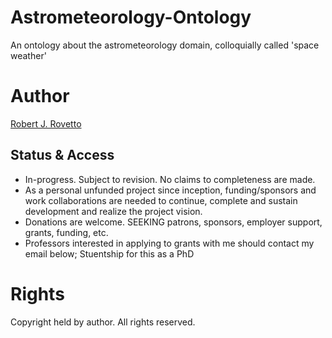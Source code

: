 # Astrometeorology-Ontology
An ontology about the astrometeorology domain, colloquially called 'space weather'

# Author
[Robert J. Rovetto](https://orcid.org/0000-0003-3835-7817)

## Status & Access
* In-progress. Subject to revision. No claims to completeness are made.
* As a personal unfunded project since inception, funding/sponsors and work collaborations are needed to continue, complete and sustain development and realize the project vision. 
* Donations are welcome. SEEKING patrons, sponsors, employer support, grants, funding, etc. 
* Professors interested in applying to grants with me should contact my email below; Stuentship for this as a PhD

# Rights
Copyright held by author. All rights reserved.
